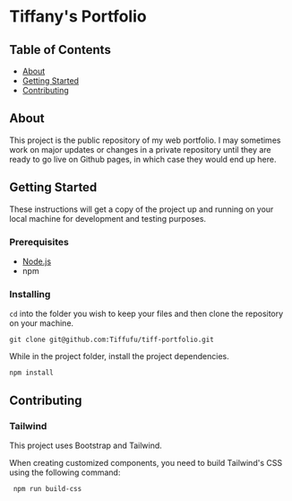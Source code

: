 # Tiffany's Portfolio

## Table of Contents

- [About](#about)
- [Getting Started](#getting_started)
- [Contributing](#contributing)

## About <a name = "about"></a>

This project is the public repository of my web portfolio. I may sometimes work on major updates or changes in a private repository until they are ready to go live on Github pages, in which case they would end up here.

## Getting Started <a name = "getting_started"></a>

These instructions will get a copy of the project up and running on your local machine for development and testing purposes.

### Prerequisites

- [Node.js](https://nodejs.org/)
- npm

### Installing

`cd` into the folder you wish to keep your files and then clone the repository on your machine.

```
git clone git@github.com:Tiffufu/tiff-portfolio.git
```

While in the project folder, install the project dependencies.

```
npm install
```

## Contributing<a name = "contributing"></a>

### Tailwind

This project uses Bootstrap and Tailwind.

When creating customized components, you need to build Tailwind's CSS using the following command:

```
 npm run build-css
```
